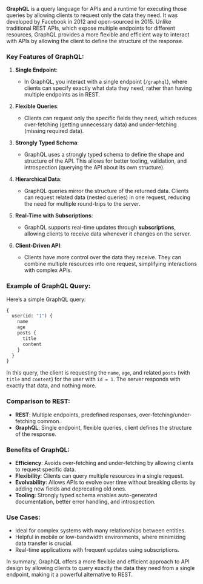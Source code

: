 **GraphQL** is a query language for APIs and a runtime for executing those queries by allowing clients to request only the data they need. It was developed by Facebook in 2012 and open-sourced in 2015. Unlike traditional REST APIs, which expose multiple endpoints for different resources, GraphQL provides a more flexible and efficient way to interact with APIs by allowing the client to define the structure of the response.

### Key Features of GraphQL:

1. **Single Endpoint**:
    
    - In GraphQL, you interact with a single endpoint (`/graphql`), where clients can specify exactly what data they need, rather than having multiple endpoints as in REST.
2. **Flexible Queries**:
    
    - Clients can request only the specific fields they need, which reduces over-fetching (getting unnecessary data) and under-fetching (missing required data).
3. **Strongly Typed Schema**:
    
    - GraphQL uses a strongly typed schema to define the shape and structure of the API. This allows for better tooling, validation, and introspection (querying the API about its own structure).
4. **Hierarchical Data**:
    
    - GraphQL queries mirror the structure of the returned data. Clients can request related data (nested queries) in one request, reducing the need for multiple round-trips to the server.
5. **Real-Time with Subscriptions**:
    
    - GraphQL supports real-time updates through **subscriptions**, allowing clients to receive data whenever it changes on the server.
6. **Client-Driven API**:
    
    - Clients have more control over the data they receive. They can combine multiple resources into one request, simplifying interactions with complex APIs.

### Example of GraphQL Query:

Here’s a simple GraphQL query:
```graphql
{
  user(id: "1") {
    name
    age
    posts {
      title
      content
    }
  }
}
```

In this query, the client is requesting the `name`, `age`, and related `posts` (with `title` and `content`) for the user with `id = 1`. The server responds with exactly that data, and nothing more.

### Comparison to REST:

- **REST**: Multiple endpoints, predefined responses, over-fetching/under-fetching common.
- **GraphQL**: Single endpoint, flexible queries, client defines the structure of the response.

### Benefits of GraphQL:

- **Efficiency**: Avoids over-fetching and under-fetching by allowing clients to request specific data.
- **Flexibility**: Clients can query multiple resources in a single request.
- **Evolvability**: Allows APIs to evolve over time without breaking clients by adding new fields and deprecating old ones.
- **Tooling**: Strongly typed schema enables auto-generated documentation, better error handling, and introspection.

### Use Cases:

- Ideal for complex systems with many relationships between entities.
- Helpful in mobile or low-bandwidth environments, where minimizing data transfer is crucial.
- Real-time applications with frequent updates using subscriptions.

In summary, GraphQL offers a more flexible and efficient approach to API design by allowing clients to query exactly the data they need from a single endpoint, making it a powerful alternative to REST.